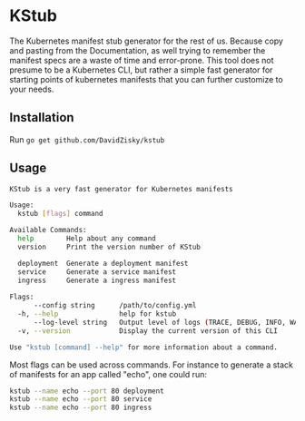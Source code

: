 # KStub

The Kubernetes manifest stub generator for the rest of us. Because copy and pasting from the Documentation, as well trying to remember the manifest specs are a waste of time and error-prone. This tool does not presume to be a Kubernetes CLI, but rather a simple fast generator for starting points of kubernetes manifests that you can further customize to your needs.

## Installation

Run `go get github.com/DavidZisky/kstub`

## Usage

```sh
KStub is a very fast generator for Kubernetes manifests

Usage:
  kstub [flags] command

Available Commands:
  help        Help about any command
  version     Print the version number of KStub

  deployment  Generate a deployment manifest
  service     Generate a service manifest
  ingress     Generate a ingress manifest
  
Flags:
      --config string      /path/to/config.yml
  -h, --help               help for kstub
      --log-level string   Output level of logs (TRACE, DEBUG, INFO, WARN, ERROR, FATAL) (default "INFO")
  -v, --version            Display the current version of this CLI

Use "kstub [command] --help" for more information about a command.
```

Most flags can be used across commands. For instance to generate a stack of manifests for an app called "echo", one could run:

```sh
kstub --name echo --port 80 deployment
kstub --name echo --port 80 service
kstub --name echo --port 80 ingress
```
